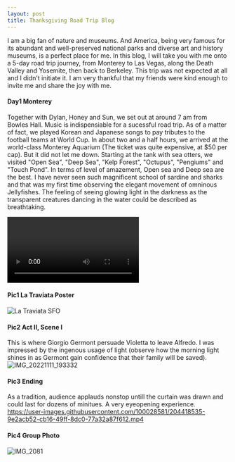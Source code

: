 ```yaml
---
layout: post
title: Thanksgiving Road Trip Blog
---
```


I am a big fan of nature and museums. And America, being very famous for its abundant and well-preserved national parks and diverse art and history museums, is a perfect place for me. In this blog, I will take you with me onto a 5-day road trip journey, from Monterey to Las Vegas, along the Death Valley and Yosemite, then back to Berkeley. This trip was not expected at all and I didn't initiate it. I am very thankful that my friends were kind enough to invite me and share the joy with me. 

#### Day1 Monterey

Together with Dylan, Honey and Sun, we set out at around 7 am from Bowles Hall. Music is indispensiable for a sucessful road trip. As of a matter of fact, we played Korean and Japanese songs to pay tributes to the football teams at World Cup. In about two and a half hours, we arrived at the world-class Monterey Aquarium (The ticket was quite expensive, at $50 per cap). But it did not let me down. Starting at the tank with sea otters, we visited "Open Sea", "Deep Sea", "Kelp Forest", "Octupus", "Pengiums" and "Touch Pond". In terms of level of amazement, Open sea and Deep sea are the best. I have never seen such magnificent school of sardine and sharks and that was my first time observing the elegant movement of omninous Jellyfishes. The feeling of seeing glowing light in the darkness as the transparent creatures dancing in the water could be described as breathtaking. 


![Dancing Jellyfish](https://user-images.githubusercontent.com/100028581/204456733-ff3c90e2-50c2-4570-8050-884c5a32dc9c.mp4)




#### Pic1 La Traviata Poster
![La Traviata SFO](https://user-images.githubusercontent.com/100028581/204418451-e5b5f24d-f19a-47e0-a241-43e3deecb0cc.jpg)

#### Pic2 Act II, Scene I
This is where Giorgio Germont persuade Violetta to leave Alfredo. I was impressed by the ingenous usage of light (observe how the morning light shines in as Germont gain confidence that their family will be saved).
![IMG_20221111_193332](https://user-images.githubusercontent.com/100028581/204418524-701cc6cf-ad51-48cb-9dfa-b0b114511abd.jpg)

#### Pic3 Ending
As a tradition, audience applauds nonstop untill the curtain was drawn and could last for dozens of minitues. A very eyeopening experience.
https://user-images.githubusercontent.com/100028581/204418535-9e2acb52-cb16-49ff-8dc0-77a32a87f612.mp4

#### Pic4 Group Photo
![IMG_2081](https://user-images.githubusercontent.com/100028581/204420083-9bc57c5f-f862-4d8b-afd1-160a54ded0e7.jpg)
